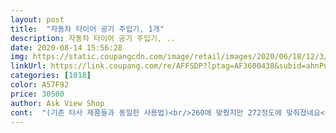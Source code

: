 ```yaml
---
layout: post 
title:  "자동차 타이어 공기 주입기, 1개" 
description: 자동차 타이어 공기 주입기, ..
date: 2020-08-14 15:56:28 
img: https://static.coupangcdn.com/image/retail/images/2020/06/18/12/3/ff86f784-04d4-40d7-a5de-4ad7ca125bd8.jpg 
linkUrl: https://link.coupang.com/re/AFFSDP?lptag=AF3600438&subid=ahnPublicAsk&pageKey=71475139&itemId=238434679&vendorItemId=70731282459&traceid=V0-113-fe5991770b086248 
categories: [1018] 
color: A57F92 
price: 30500 
author: Ask View Shop 
cont:  "(기존 타사 제품들과 동일한 사용법)<br/>260에 맞췄지만 272정도에 맞춰졌네요<br/>4짝하는데 20분 소요됬어요.<br/> 작동 소음은 컸지만 들을만했어요.<br/> 1시간까지의 기계를 작동하기가 벅차는둣 본체에 열이 많이 남니다.<br/> 간단간단하기에 아주 좋은걸같아요.<br/> 평일에 자주 못들리니 이런기계 정말 좋은것 같아요.<br/> 너튜브를 통해 알게된 상품입니다.<br/> 자동차,자전거,공,튜브에 넣을수있는 부속도 같이 첨부가 되어있더라구요.<br/> 트렁크에 잘 보관하다보면 쓰일때가 많을듯 합니다.<br/> 친구한데도 보여주니 친구도 구입할거라 하더군요.<br/> 잘쓰겠습니다.<br/><br/>tip.<br/>공기빼는 방법은 고무마개를 열고 볼펜같은걸로 고무마개연곳에 금색 핀같은걸 눌러주면 공기가빠지면서 바람이 나옵니다.<br/><br/>공기 주입구가 돌리는 형태가 아니라 원터치로 눌러 잠그는 형태임<br/>그냥 SUV정차소리와 비슷한 수준같네요.<br/><br/>그냥 누르면 바람이빠지고 누르고 뒤에있는 고무레버를 내려줘야 바람이 안샙니다.<br/><br/>그래도 타이어 공기 주입은 잘 되고 특히 공기 주입기의 공기압 표시와 차량의 공기압 표시가 비교적 잘 맞고 소음은 크게 거슬리는 만큼은 아닌게 좋은거 같습니다.<br/><br/>그래서 안돼겠다 싶어서 공기를 일단 집에와서 뺐습니다.<br/><br/>그런데 사용을 해보니 타이어 2개 공기 주입하니 멈추고 얼마간의 시간이 지나야 다시 작동되는 특성이 있어서 반품하고 이 제품으로 구매를 하게 되었습니다.<br/><br/>그리고 소음은 저희 지하 주차장이 작은편입니다.<br/><br/>그리고 오늘 도착한 기기로 사용해봤습니다<br/>그리고 전원버튼을 인가하면 바람이 자동으로 채워지고 멈춥니다.<br/><br/>기기에 M모드가있는데 PSI와 KPA값을 바꿔줄수 있습니다.<br/><br/>단점  가격이 저렴해서 그런지 마감이 조금 조악한 편이고 보관이 가능한 가방 같은게 없음<br/>단점이라면 많은걸 바라면 안되겠지만  아주 정확하지는 않습니다.<br/><br/>비교적 공기압 주입 속도가 빠르고 전선이 한가닥으로 굵은편이어서 잘 꼬이지 않음<br/>비상용으로 쓰기에 매우 적합한 제품은 맞습니다<br/>사용법은 타사 제품과 동일한데 처음 사용하는 사람들은 설명서가 영어로 되어 있어서 약간 혼란스러울듯 합니다.<br/><br/>설명서가 영어로 되어 있어서 처음 사용하는 사람은 혼란스러울수 있음<br/>스파크는 시거잭이 1개있고 차가 작은편이라 전부다 하는데 채 10분도 안걸렸습니다.<br/><br/>시거잭에 꼽고 KPA 260으로 기기를 맞춰준 후 고무마개를 열고 채결합니다.<br/><br/>어제 공기압이 300을 넘어가고 어떤곳은 324를찍더라구요(제 타이어 맥시멈은 약 350정도.<br/>)<br/>이거 꽤나 물건입니다.<br/><br/>이상이고 가성비는 상당히 좋은 제품인거 같습니다.<br/><br/>이야전날 오후에 주문후 담 달 낮에 물건을 받았습니다.<br/><br/>장점  공기압 표시가 차량의 계기판과 크게 차이가 나지않고 소음도 크지는 않음<br/>정말 현무로켓발송입니다.<br/> 오자마자 타이어에 해봤습니다.<br/><br/>제차는 스파크 입니다.<br/><br/>차량 타이어에 민감한 성격이라 지금까지 타회사(나름대로  유명한) 공기 주입기를 56년동안 사용했었는데 갑자기 고장이 나서 같은 회사 제품인데 출시된지 얼마 안된 것으로 구입을 했었습니다.<br/><br/>타이어가 33PSI였는데 45PSI까지 올리는데 5분 걸리네요.<br/><br/>" 
---
```


